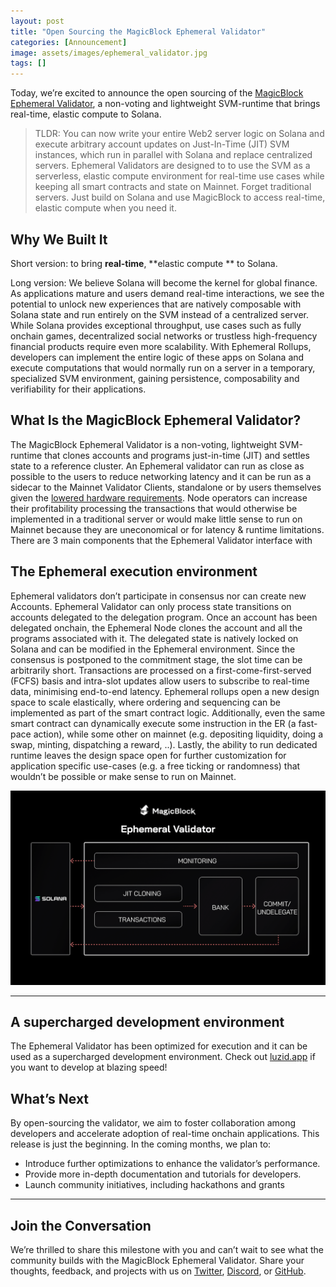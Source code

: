 ```yaml
---
layout: post
title: "Open Sourcing the MagicBlock Ephemeral Validator"
categories: [Announcement]
image: assets/images/ephemeral_validator.jpg
tags: []
---
```


Today, we’re excited to announce the open sourcing of the [MagicBlock Ephemeral Validator](https://github.com/magicblock-labs/ephemeral-validator), a non-voting and lightweight SVM-runtime that brings real-time, elastic compute to Solana.

> TLDR: You can now write your entire Web2 server logic on Solana and execute arbitrary account updates on Just-In-Time (JIT) SVM instances, which run in parallel with Solana and replace centralized servers. Ephemeral Validators are designed to to use the SVM as a serverless, elastic compute environment for real-time use cases while keeping all smart contracts and state on Mainnet. Forget traditional servers. Just build on Solana and use MagicBlock to access real-time, elastic compute when you need it.


## Why We Built It

Short version: to bring **real-time**, **elastic compute ** to Solana.

Long version: We believe Solana will become the kernel for global finance. As applications mature and users demand real-time interactions, we see the potential to unlock new experiences that are natively composable with Solana state and run entirely on the SVM instead of a centralized server. While Solana provides exceptional throughput, use cases such as fully onchain games, decentralized social networks or trustless high-frequency financial products require even more scalability. With Ephemeral Rollups, developers can implement the entire logic of these apps on Solana and execute computations that would normally run on a server in a temporary, specialized SVM environment, gaining persistence, composability and verifiability for their applications.

## What Is the MagicBlock Ephemeral Validator?

The MagicBlock Ephemeral Validator is a non-voting, lightweight SVM-runtime that clones accounts and programs just-in-time (JIT) and settles state to a reference cluster. An Ephemeral validator can run as close as possible to the users to reduce networking latency and it can be run as a sidecar to the Mainnet Validator Clients, standalone or by users themselves given the [lowered hardware requirements](https://x.com/PiccoGabriele/status/1828464238442226032). Node operators can increase their profitability processing the transactions that would otherwise be implemented in a traditional server or would make little sense to run on Mainnet because they are uneconomical or for latency & runtime limitations.
There are 3 main components that the Ephemeral Validator interface with


## The Ephemeral execution environment

Ephemeral validators don’t participate in consensus nor can create new Accounts. Ephemeral Validator can only process state transitions on accounts delegated to the delegation program. Once an account has been delegated onchain, the Ephemeral Node clones the account and all the programs associated with it. The delegated state is natively locked on Solana and can be modified in the Ephemeral environment. Since the consensus is postponed to the commitment stage, the slot time can be arbitrarily short. Transactions are processed on a first-come-first-served (FCFS) basis and intra-slot updates allow users to subscribe to real-time data, minimising end-to-end latency. Ephemeral rollups open a new design space to scale elastically, where ordering and sequencing can be implemented as part of the smart contract logic. Additionally, even the same smart contract can dynamically execute some instruction in the ER (a fast-pace action), while some other on mainnet (e.g. depositing liquidity, doing a swap, minting, dispatching a reward, ..). Lastly, the ability to run dedicated  runtime leaves the design space open for further customization for application specific use-cases (e.g. a free ticking or randomness) that wouldn’t be possible or make sense to run on Mainnet.

![Ephemeral Validator Architecture](/assets/images/ephemeral_validator_diagram.png)

----------------------------------------------

## A supercharged development environment

The Ephemeral Validator has been optimized for execution and it can be used as a supercharged development environment. Check out [luzid.app](https://luzid.app/) if you want to develop at blazing speed!

## What’s Next

By open-sourcing the validator, we aim to foster collaboration among developers and accelerate adoption of real-time onchain applications.
This release is just the beginning. In the coming months, we plan to:

- Introduce further optimizations to enhance the validator’s performance.
- Provide more in-depth documentation and tutorials for developers.
- Launch community initiatives, including hackathons and grants 

----------------------------------------------

## Join the Conversation

We’re thrilled to share this milestone with you and can’t wait to see what the community builds with the MagicBlock Ephemeral Validator. Share your thoughts, feedback, and projects with us on [Twitter](https://x.com/magicblock), [Discord](https://docs.magicblock.gg/Accelerate/ephemeral_rollups), or [GitHub](https://github.com/magicblock-labs).

